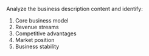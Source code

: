 Analyze the business description content and identify:
1. Core business model
2. Revenue streams
3. Competitive advantages
4. Market position
5. Business stability